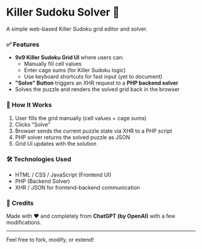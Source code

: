 # Killer Sudoku Solver 🎯

A simple web-based Killer Sudoku grid editor and solver.

### ✅ Features
- **9x9 Killer Sudoku Grid UI** where users can:
  - Manually fill cell values
  - Enter cage sums (for Killer Sudoku logic)
  - Use keyboard shortcuts for fast input (yet to document)
- **"Solve" Button** triggers an XHR request to a **PHP backend solver**
- Solves the puzzle and renders the solved grid back in the browser

### 🚀 How It Works
1. User fills the grid manually (cell values + cage sums)
2. Clicks "Solve"
3. Browser sends the current puzzle state via XHR to a PHP script
4. PHP solver returns the solved puzzle as JSON
5. Grid UI updates with the solution

### 🛠️ Technologies Used
- HTML / CSS / JavaScript (Frontend UI)
- PHP (Backend Solver)
- XHR / JSON for frontend-backend communication

### 🎉 Credits
Made with ❤️ and completely from **ChatGPT (by OpenAI)** with a few modifications.

---

Feel free to fork, modify, or extend!

